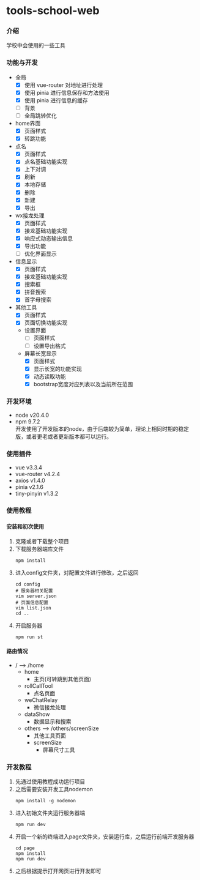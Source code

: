 # tools-school-web

### 介绍
学校中会使用的一些工具

### 功能与开发
- 全局
  - [x] 使用 vue-router 对地址进行处理
  - [x] 使用 pinia 进行信息保存和方法使用
  - [x] 使用 pinia 进行信息的缓存
  - [ ] 背景
  - [ ] 全局跳转优化
- home界面
  - [x] 页面样式
  - [x] 转跳功能
- 点名
  - [x] 页面样式
  - [x] 点名基础功能实现
  - [x] 上下对调
  - [x] 刷新
  - [x] 本地存储
  - [x] 删除
  - [x] 新建
  - [x] 导出
- wx接龙处理
  - [x] 页面样式
  - [x] 接龙基础功能实现
  - [x] 响应式动态输出信息
  - [x] 导出功能
  - [ ] 优化界面显示
- 信息显示
  - [x] 页面样式
  - [x] 接龙基础功能实现
  - [x] 搜索框
  - [x] 拼音搜索
  - [x] 首字母搜索
- 其他工具
  - [x] 页面样式
  - [x] 页面切换功能实现
  - 设置界面
      - [ ] 页面样式
      - [ ] 设置导出格式
  - 屏幕长宽显示
    - [x] 页面样式
    - [x] 显示长宽的功能实现
    - [x] 动态读取功能
    - [x] bootstrap宽度对应列表以及当前所在范围

### 开发环境
- node v20.4.0  
- npm 9.7.2  
开发使用了开发版本的node，由于后端较为简单，理论上相同时期的稳定版，或者更老或者更新版本都可以运行。

### 使用插件
- vue v3.3.4
- vue-router v4.2.4
- axios v1.4.0
- pinia v2.1.6
- tiny-pinyin v1.3.2

### 使用教程
#### 安装和初次使用
1.  克隆或者下载整个项目
2.  下载服务器端库文件
    ```shell
    npm install
    ```
3. 进入config文件夹，对配置文件进行修改，之后返回
    ```shell
    cd config
    # 服务器相关配置
    vim server.json
    # 页面信息配置
    vim list.json
    cd ..
    ```
4. 开启服务器
    ```shell
    npm run st
    ```

#### 路由情况
- / --> /home  
  - home
    - 主页(可转跳到其他页面)  
  - rollCallTool
    - 点名页面
  - weChatRelay
    - 微信接龙处理
  - dataShow
    - 数据显示和搜索
  - others --> /others/screenSize
    - 其他工具页面
    - screenSize
      - 屏幕尺寸工具

### 开发教程
1. 先通过使用教程成功运行项目
2. 之后需要安装开发工具nodemon
    ```shell
    npm install -g nodemon
    ```
3. 进入初始文件夹运行服务器端
    ```shell
    npm run dev
    ```
4. 开启一个新的终端进入page文件夹，安装运行库，之后运行前端开发服务器
    ```shell
    cd page
    npm install
    npm run dev
    ```
5. 之后根据提示打开网页进行开发即可